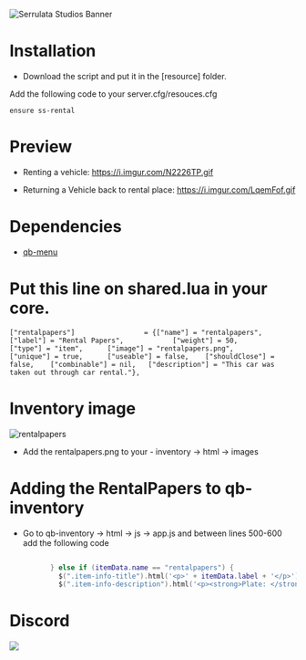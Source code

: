 ![Serrulata Studios Banner](https://i.imgur.com/wG4hycs.gif)


# Installation

* Download the script and put it in the [resource] folder.

Add the following code to your server.cfg/resouces.cfg
```
ensure ss-rental
```

# Preview 

* Renting a vehicle:
https://i.imgur.com/N2226TP.gif

* Returning a Vehicle back to rental place:
https://i.imgur.com/LqemFof.gif

# Dependencies
* [qb-menu](https://github.com/qbcore-framework/qb-menu)

# Put this line on shared.lua in your core.

```
["rentalpapers"]				 = {["name"] = "rentalpapers", 					["label"] = "Rental Papers", 			["weight"] = 50, 		["type"] = "item", 		["image"] = "rentalpapers.png", 		["unique"] = true, 		["useable"] = false, 	["shouldClose"] = false, 	["combinable"] = nil, 	["description"] = "This car was taken out through car rental."},
```

# Inventory image
![rentalpapers](https://i.imgur.com/GI0FjPG.png)

- Add the rentalpapers.png to your - inventory -> html -> images

# Adding the RentalPapers to qb-inventory

* Go to qb-inventory -> html -> js -> app.js and between lines 500-600 add the following code

```lua

          } else if (itemData.name == "rentalpapers") {
            $(".item-info-title").html('<p>' + itemData.label + '</p>')
            $(".item-info-description").html('<p><strong>Plate: </strong><span>'+ itemData.info.label + '</span></p>');

```
# Discord
[![](https://dcbadge.vercel.app/api/server/NerdvuJDX7)](https://discord.gg/NerdvuJDX7)
